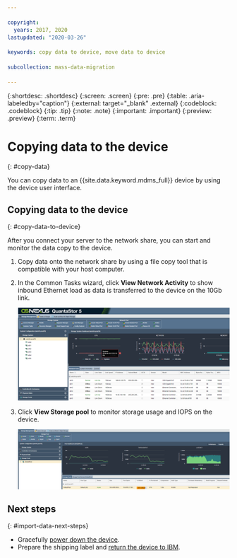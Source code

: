 ```yaml
---

copyright:
  years: 2017, 2020
lastupdated: "2020-03-26"

keywords: copy data to device, move data to device 

subcollection: mass-data-migration

---
```


{:shortdesc: .shortdesc}
{:screen: .screen}
{:pre: .pre}
{:table: .aria-labeledby="caption"}
{:external: target="_blank" .external}
{:codeblock: .codeblock}
{:tip: .tip}
{:note: .note}
{:important: .important}
{:preview: .preview}
{:term: .term}

# Copying data to the device
{: #copy-data}

You can copy data to an {{site.data.keyword.mdms_full}} device by using the device user interface.

## Copying data to the device
{: #copy-data-to-device}

After you connect your server to the network share, you can start and monitor the data copy to the device.

1. Copy data onto the network share by using a file copy tool that is compatible with your host computer.
2. In the Common Tasks wizard, click **View Network Activity** to show inbound Ethernet load as data is transferred to the device on the 10Gb link.
   
    ![View activity](images/network-perf.png)
3. Click **View Storage pool** to monitor storage usage and IOPS on the device.
   
    ![View Storage Pool](images/pool-perf.png)

## Next steps
{: #import-data-next-steps}

- Gracefully [power down the device](/docs/mass-data-migration?topic=mass-data-migration-disconnect-device).
- Prepare the shipping label and [return the device to IBM](/docs/mass-data-migration?topic=mass-data-migration-ship-device).